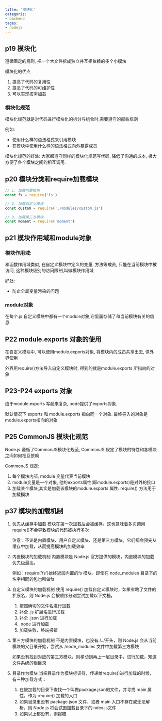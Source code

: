 ```yaml
---
title: '模块化'
categoris:
- backend
tages:
- nodejs
---
```


## p19 模块化
遵循固定的规则, 把一个大文件拆成独立并互相依赖的多个小模块

模块化的优点
1. 提高了代码的复用性
2. 提高了代码的可维护性
3. 可以实现按需加载

### 模块化规范
模块化规范就是对代码进行模块化的拆分与组合时,需要遵守的那些规则

例如:
* 使用什么样的语法格式来引用模块
* 在模块中使用什么样的语法格式向外暴露成员

模块化规范的好处: 大家都遵守同样的模块化规范写代码, 降低了沟通的成本, 极大方便了各个模块之间的相互调用.

## p20 模块分类和require加载模块
```js
// 1. 加载内置模块
const fs = require('fs')

// 2. 加载自定义模块
const custom = require('./modules/custom.js')

// 3. 加载第三方模块
const moment = require('moment')
```

## p21 模块作用域和module对象
### 模块作用域:
和函数作用域类似, 在自定义模块中定义的变量, 方法等成员, 只能在当前模块中被访问, 这种模块级别的访问限制,叫做模块作用域

好处:
   * 防止全局变量污染的问题

### module对象
在每个.js 自定义模块中都有一个module对象,它里面存储了和当前模块有关的信息.

## P22 module.exports 对象的使用
在自定义模块中, 可以使用module.exports对象, 将模块内的成员共享出去, 供外界使用

外界用require()方法导入自定义模块时, 得到的就是module.exports 所指向的对象

## P23-P24 exports 对象
由于module.exports 写起来复杂, node提供了exports对象. 

默认情况下 exports 和 module.exports 指向同一个对象. 最终导入的对象是module.exports指向的对象

## P25 CommonJS 模块化规范
Node.js 遵循了CommonJS模块化规范, CommonJS 规定了模块的特性和各模块之间如何相互依赖

CommonJS 规定:
1. 每个模块内部, module 变量代表当前模块
2. module变量是一个对象, 他的exports属性(即module.exports)是对外的接口
3. 加载某个模块,其实是加载该模块的module.exports 属性. require() 方法用于加载模块


## p37 模块的加载机制
1. 优先从缓存中加载
   模块在第一次加载后会被缓存。这也意味着多次调用require()不会导致模块的代码被执行多次

   注意：不论是内置模块、用户自定义模块、还是第三方模块，它们都会预先从缓存中加载，从而提高模块的加载效率

2. 内置模块的加载机制
   内置模块是 Node.js 官方提供的模块，内置模块的加载优先级最高。

   例如：require('fs')始终返回内置的fs 模块，即使在 node_modules 目录下的名字相同的包也叫做fs

3. 自定义模块的加载机制
   使用 require() 加载自定义模块时，如果省略了文件的扩展名，则 Node.js 会按顺序分别尝试加载以下文档。
   1. 按照确切的文件名进行加载
   2. 补全 .js 扩展名进行加载
   3. 补全 .json 进行加载
   4. .node 进行加载
   5. 加载失败，终端报错 

4. 第三方模块的加载机制
   不是内置模块，也没有./../开头，则 Node.js 会从当前模块的父目录开始，尝试从 /node_modules 文件中加载第三方模块

   如果没有找到对应的第三方模块，则移动到再上一层目录中，进行加载，知道文件系统的根目录

5. 目录作为模块
   当把目录作为模块标识符，传递给require()进行加载的时候，有三种加载方式：
   1. 在被加载的目录下查找一个叫做package.json的文件，并寻找 main 属性，作为 require() 加载的入口
   2. 如果目录里没有 package.json 文件，或者 main 入口不存在或无法解析，则 Node.js 将会试图加载目录下的index.js文件
   3. 如果以上都没有，则报错